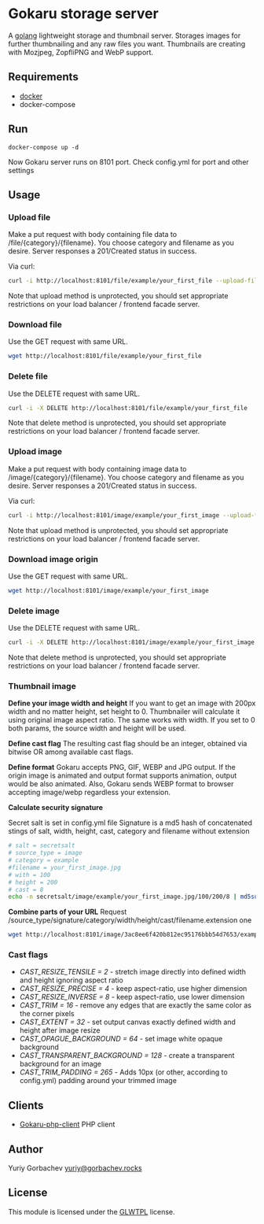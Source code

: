 # Gokaru storage server

A [golang][golang] lightweight storage and thumbnail server. Storages images for further thumbnailing and any raw files
you want. Thumbnails are creating with Mozjpeg, ZopfliPNG and WebP support.

## Requirements

* [docker][docker]
* docker-compose

## Run

```shell
docker-compose up -d
```

Now Gokaru server runs on 8101 port. Check config.yml for port and other settings

## Usage

### Upload file

Make a put request with body containing file data to /file/{category}/{filename}. You choose category and filename as
you desire. Server responses a 201/Created status in success.

Via curl:

```bash
curl -i http://localhost:8101/file/example/your_first_file --upload-file /path/to/local/file.txt
```

Note that upload method is unprotected, you should set appropriate restrictions on your load balancer / frontend facade
server.

### Download file

Use the GET request with same URL.

```bash
wget http://localhost:8101/file/example/your_first_file
```

### Delete file

Use the DELETE request with same URL.

```bash
curl -i -X DELETE http://localhost:8101/file/example/your_first_file
```

Note that delete method is unprotected, you should set appropriate restrictions on your load balancer / frontend facade
server.

### Upload image

Make a put request with body containing image data to /image/{category}/{filename}. You choose category and filename as
you desire. Server responses a 201/Created status in success.

Via curl:

```bash
curl -i http://localhost:8101/image/example/your_first_image --upload-file /path/to/local/image.png
```

Note that upload method is unprotected, you should set appropriate restrictions on your load balancer / frontend facade
server.

### Download image origin

Use the GET request with same URL.

```bash
wget http://localhost:8101/image/example/your_first_image
```

### Delete image

Use the DELETE request with same URL.

```bash
curl -i -X DELETE http://localhost:8101/image/example/your_first_image
```

Note that delete method is unprotected, you should set appropriate restrictions on your load balancer / frontend facade
server.

### Thumbnail image

**Define your image width and height**
If you want to get an image with 200px width and no matter height, set height to 0. Thumbnailer will calculate it using
original image aspect ratio. The same works with width. If you set to 0 both params, the source width and height will be
used.

**Define cast flag**
The resulting cast flag should be an integer, obtained via bitwise OR among available cast flags.

**Define format**
Gokaru accepts PNG, GIF, WEBP and JPG output. If the origin image is animated and output format supports animation,
output would be also animated. Also, Gokaru sends WEBP format to browser accepting image/webp regardless your extension.

**Calculate security signature**

Secret salt is set in config.yml file Signature is a md5 hash of concatenated stings of salt, width, height, cast,
category and filename without extension

```bash
# salt = secretsalt
# source_type = image
# category = example
#filename = your_first_image.jpg
# with = 100
# height = 200
# cast = 8
echo -n secretsalt/image/example/your_first_image.jpg/100/200/8 | md5sum
```

**Combine parts of your URL**
Request /source_type/signature/category/width/height/cast/filename.extension one

```bash
wget http://localhost:8101/image/3ac8ee6f420b812ec95176bbb54d7653/example/100/200/8/your_first_image.jpg
```

### Cast flags

- _CAST_RESIZE_TENSILE = 2_ - stretch image directly into defined width and height ignoring aspect ratio
- _CAST_RESIZE_PRECISE = 4_ - keep aspect-ratio, use higher dimension
- _CAST_RESIZE_INVERSE = 8_ - keep aspect-ratio, use lower dimension
- _CAST_TRIM = 16_ - remove any edges that are exactly the same color as the corner pixels
- _CAST_EXTENT = 32_ - set output canvas exactly defined width and height after image resize
- _CAST_OPAGUE_BACKGROUND = 64_ - set image white opaque background
- _CAST_TRANSPARENT_BACKGROUND = 128_ - create a transparent background for an image
- _CAST_TRIM_PADDING = 265_ - Adds 10px (or other, according to config.yml) padding around your trimmed image

## Clients

- [Gokaru-php-client][phikaru] PHP client

## Author

Yuriy Gorbachev <yuriy@gorbachev.rocks>

## License

This module is licensed under the [GLWTPL][license] license.

[golang]:<https://golang.org/>

[docker]:<https://www.docker.com/>

[license]:<https://github.com/me-shaon/GLWTPL>

[phikaru]:<https://github.com/Urvin/gokaru-php-client>
